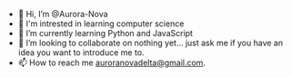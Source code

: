 - 👋 Hi, I’m @Aurora-Nova
- 👀 I'm intrested in learning computer science
- 🌱 I’m currently learning Python and JavaScript
- 💞️ I’m looking to collaborate on nothing yet... just ask me if you have an idea you want to introduce me to.
- 📫 How to reach me auroranovadelta@gmail.com.

<!---
Aurora-Nova/Aurora-Nova is a ✨ special ✨ repository because its `README.md` (this file) appears on your GitHub profile.
You can click the Preview link to take a look at your changes.
--->
